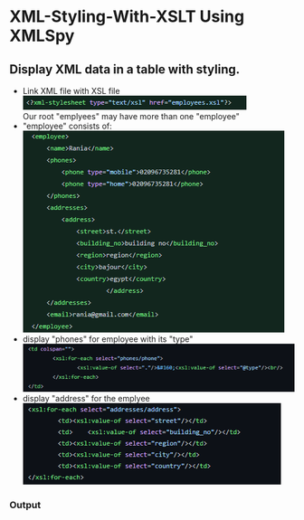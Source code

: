 # XML-Styling-With-XSLT Using XMLSpy
## Display XML data in a table with styling.
* Link XML file with XSL file\
![Link](link.PNG)\
Our root "emplyees" may have more than one "employee"
* "employee" consists of:\
![Employee](employee.PNG)
* display "phones" for employee with its "type"\
![Pones](pones.PNG)
* display "address" for the emplyee\
![Addresses](addresses.PNG)
### Output


